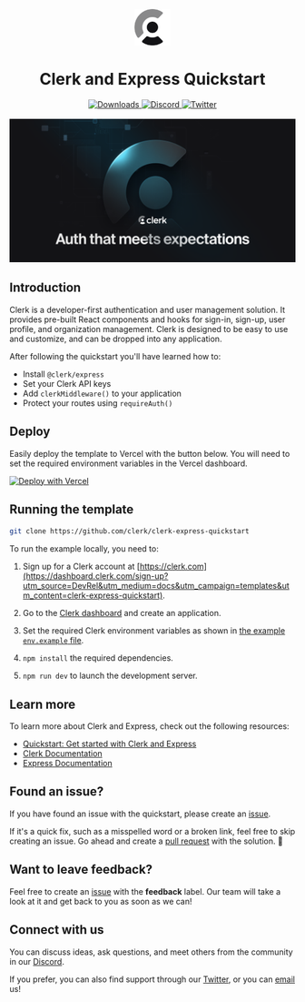 <p align="center">
  <a href="https://clerk.com?utm_source=github&utm_medium=clerk_docs" target="_blank" rel="noopener noreferrer">
    <picture>
      <source media="(prefers-color-scheme: dark)" srcset="./public/light-logo.png">
      <img alt="Clerk Logo for light background" src="./public/dark-logo.png" height="64">
    </picture>
  </a>
  <br />
</p>
<div align="center">
  <h1>
    Clerk and Express Quickstart
  </h1>
  <a href="https://www.npmjs.com/package/@clerk/clerk-js">
    <img alt="Downloads" src="https://img.shields.io/npm/dm/@clerk/clerk-js" />
  </a>
  <a href="https://discord.com/invite/b5rXHjAg7A">
    <img alt="Discord" src="https://img.shields.io/discord/856971667393609759?color=7389D8&label&logo=discord&logoColor=ffffff" />
  </a>
  <a href="https://twitter.com/clerkdev">
    <img alt="Twitter" src="https://img.shields.io/twitter/url.svg?label=%40clerkdev&style=social&url=https%3A%2F%2Ftwitter.com%2Fclerkdev" />
  </a>
  <br />
  <br />
  <img alt="Clerk Hero Image" src="./public/hero.png">
</div>

## Introduction

Clerk is a developer-first authentication and user management solution. It provides pre-built React components and hooks for sign-in, sign-up, user profile, and organization management. Clerk is designed to be easy to use and customize, and can be dropped into any application.

After following the quickstart you'll have learned how to:

- Install `@clerk/express`
- Set your Clerk API keys
- Add `clerkMiddleware()` to your application
- Protect your routes using `requireAuth()`

## Deploy

Easily deploy the template to Vercel with the button below. You will need to set the required environment variables in the Vercel dashboard.

[![Deploy with Vercel](https://vercel.com/button)](https://vercel.com/new/clone?repository-url=https%3A%2F%2Fgithub.com%2Fclerk%2Fclerk-express-quickstart&env=NEXT_PUBLIC_CLERK_PUBLISHABLE_KEY,CLERK_SECRET_KEY&envDescription=Clerk%20API%20keys&envLink=https%3A%2F%2Fclerk.com%2Fdocs%2Fquickstart%express&redirect-url=https%3A%2F%2Fclerk.com%2Fdocs%2Fquickstart%express)

## Running the template

```bash
git clone https://github.com/clerk/clerk-express-quickstart
```

To run the example locally, you need to:

1. Sign up for a Clerk account at [https://clerk.com](https://dashboard.clerk.com/sign-up?utm_source=DevRel&utm_medium=docs&utm_campaign=templates&utm_content=clerk-express-quickstart).

2. Go to the [Clerk dashboard](https://dashboard.clerk.com?utm_source=DevRel&utm_medium=docs&utm_campaign=templates&utm_content=clerk-express-quickstart) and create an application.

3. Set the required Clerk environment variables as shown in [the example `env.example` file](./.env.example).

4. `npm install` the required dependencies.

5. `npm run dev` to launch the development server.

## Learn more

To learn more about Clerk and Express, check out the following resources:

- [Quickstart: Get started with Clerk and Express](https://clerk.com/docs/quickstarts/express?utm_source=DevRel&utm_medium=docs&utm_campaign=templates&utm_content=clerk-express-quickstart)
- [Clerk Documentation](https://clerk.com/docs?utm_source=DevRel&utm_medium=docs&utm_campaign=templates&utm_content=clerk-express-quickstart)
- [Express Documentation](https://expressjs.com/en/starter/installing.html)

## Found an issue?

If you have found an issue with the quickstart, please create an [issue](https://github.com/clerk/clerk-express-quickstart/issues).

If it's a quick fix, such as a misspelled word or a broken link, feel free to skip creating an issue.
Go ahead and create a [pull request](https://github.com/clerk/clerk-express-quickstart/pulls) with the solution. :rocket:

## Want to leave feedback?

Feel free to create an [issue](https://github.com/clerk/clerk-express-quickstart/issues) with the **feedback** label. Our team will take a look at it and get back to you as soon as we can!

## Connect with us

You can discuss ideas, ask questions, and meet others from the community in our [Discord](https://discord.com/invite/b5rXHjAg7A).

If you prefer, you can also find support through our [Twitter](https://twitter.com/ClerkDev), or you can [email](mailto:support@clerk.dev) us!
